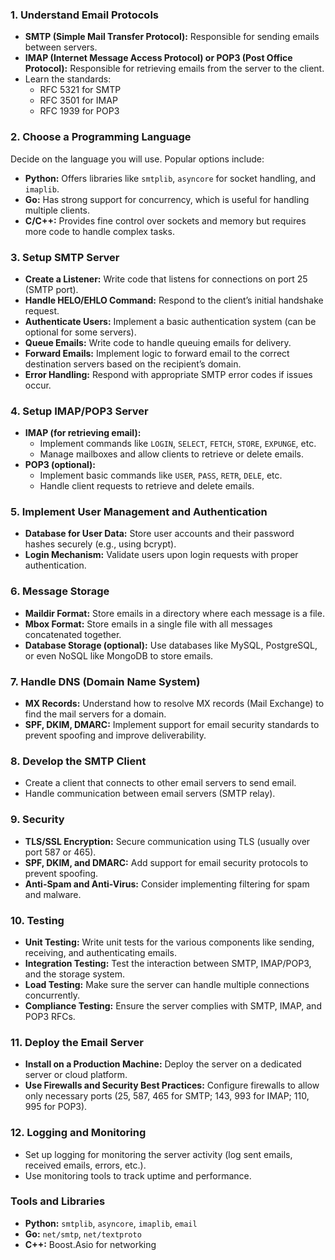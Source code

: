 
### 1. **Understand Email Protocols**
   - **SMTP (Simple Mail Transfer Protocol):** Responsible for sending emails between servers.
   - **IMAP (Internet Message Access Protocol) or POP3 (Post Office Protocol):** Responsible for retrieving emails from the server to the client.
   - Learn the standards: 
     - RFC 5321 for SMTP
     - RFC 3501 for IMAP
     - RFC 1939 for POP3

### 2. **Choose a Programming Language**
   Decide on the language you will use. Popular options include:
   - **Python:** Offers libraries like `smtplib`, `asyncore` for socket handling, and `imaplib`.
   - **Go:** Has strong support for concurrency, which is useful for handling multiple clients.
   - **C/C++:** Provides fine control over sockets and memory but requires more code to handle complex tasks.
   
### 3. **Setup SMTP Server**
   - **Create a Listener:** Write code that listens for connections on port 25 (SMTP port).
   - **Handle HELO/EHLO Command:** Respond to the client’s initial handshake request.
   - **Authenticate Users:** Implement a basic authentication system (can be optional for some servers).
   - **Queue Emails:** Write code to handle queuing emails for delivery.
   - **Forward Emails:** Implement logic to forward email to the correct destination servers based on the recipient’s domain.
   - **Error Handling:** Respond with appropriate SMTP error codes if issues occur.

### 4. **Setup IMAP/POP3 Server**
   - **IMAP (for retrieving email):** 
     - Implement commands like `LOGIN`, `SELECT`, `FETCH`, `STORE`, `EXPUNGE`, etc.
     - Manage mailboxes and allow clients to retrieve or delete emails.
   - **POP3 (optional):** 
     - Implement basic commands like `USER`, `PASS`, `RETR`, `DELE`, etc.
     - Handle client requests to retrieve and delete emails.
   
### 5. **Implement User Management and Authentication**
   - **Database for User Data:** Store user accounts and their password hashes securely (e.g., using bcrypt).
   - **Login Mechanism:** Validate users upon login requests with proper authentication.
   
### 6. **Message Storage**
   - **Maildir Format:** Store emails in a directory where each message is a file.
   - **Mbox Format:** Store emails in a single file with all messages concatenated together.
   - **Database Storage (optional):** Use databases like MySQL, PostgreSQL, or even NoSQL like MongoDB to store emails.

### 7. **Handle DNS (Domain Name System)**
   - **MX Records:** Understand how to resolve MX records (Mail Exchange) to find the mail servers for a domain.
   - **SPF, DKIM, DMARC:** Implement support for email security standards to prevent spoofing and improve deliverability.

### 8. **Develop the SMTP Client**
   - Create a client that connects to other email servers to send email.
   - Handle communication between email servers (SMTP relay).

### 9. **Security**
   - **TLS/SSL Encryption:** Secure communication using TLS (usually over port 587 or 465).
   - **SPF, DKIM, and DMARC:** Add support for email security protocols to prevent spoofing.
   - **Anti-Spam and Anti-Virus:** Consider implementing filtering for spam and malware.

### 10. **Testing**
   - **Unit Testing:** Write unit tests for the various components like sending, receiving, and authenticating emails.
   - **Integration Testing:** Test the interaction between SMTP, IMAP/POP3, and the storage system.
   - **Load Testing:** Make sure the server can handle multiple connections concurrently.
   - **Compliance Testing:** Ensure the server complies with SMTP, IMAP, and POP3 RFCs.

### 11. **Deploy the Email Server**
   - **Install on a Production Machine:** Deploy the server on a dedicated server or cloud platform.
   - **Use Firewalls and Security Best Practices:** Configure firewalls to allow only necessary ports (25, 587, 465 for SMTP; 143, 993 for IMAP; 110, 995 for POP3).

### 12. **Logging and Monitoring**
   - Set up logging for monitoring the server activity (log sent emails, received emails, errors, etc.).
   - Use monitoring tools to track uptime and performance.

### Tools and Libraries
- **Python:** `smtplib`, `asyncore`, `imaplib`, `email`
- **Go:** `net/smtp`, `net/textproto`
- **C++:** Boost.Asio for networking